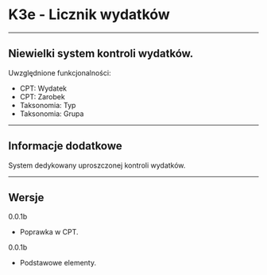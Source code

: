 
# K3e - Licznik wydatków

------------------
Niewielki system kontroli wydatków.
------------------
Uwzględnione funkcjonalności:

* CPT: Wydatek
* CPT: Zarobek
* Taksonomia: Typ
* Taksonomia: Grupa

------------------
## Informacje dodatkowe

System dedykowany uproszczonej kontroli wydatków.

------------------
## Wersje

0.0.1b
- Poprawka w CPT.

0.0.1b
- Podstawowe elementy.